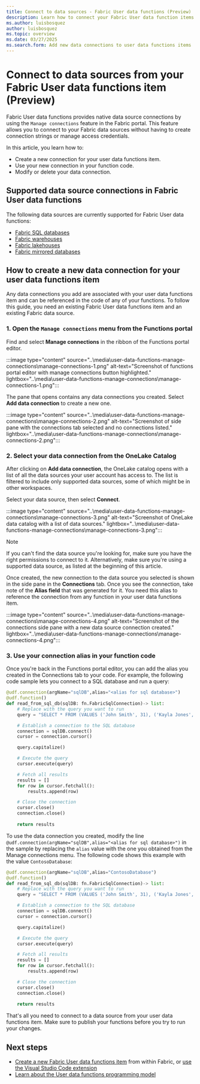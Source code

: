 ```yaml
---
title: Connect to data sources - Fabric User data functions (Preview)
description: Learn how to connect your Fabric User data function items to data sources.
ms.author: luisbosquez
author: luisbosquez
ms.topic: overview
ms.date: 03/27/2025
ms.search.form: Add new data connections to user data functions items
---
```


# Connect to data sources from your Fabric User data functions item (Preview)

Fabric User data functions provides native data source connections by using the `Manage connections` feature in the Fabric portal. This feature allows you to connect to your Fabric data sources without having to create connection strings or manage access credentials.

In this article, you learn how to:

- Create a new connection for your user data functions item.
- Use your new connection in your function code.
- Modify or delete your data connection.

## Supported data source connections in Fabric User data functions

The following data sources are currently supported for Fabric User data functions:

- [Fabric SQL databases](../../database/sql/overview.md)
- [Fabric warehouses](../../data-warehouse/create-warehouse.md)
- [Fabric lakehouses](../lakehouse-overview.md)
- [Fabric mirrored databases](../../database/mirrored-database/overview.md)

## How to create a new data connection for your user data functions item

Any data connections you add are associated with your user data functions item and can be referenced in the code of any of your functions. To follow this guide, you need an existing Fabric User data functions item and an existing Fabric data source.

### 1. Open the `Manage connections` menu from the Functions portal

Find and select **Manage connections** in the ribbon of the Functions portal editor.

:::image type="content" source="..\media\user-data-functions-manage-connections\manage-connections-1.png" alt-text="Screenshot of functions portal editor with manage connections button highlighted." lightbox="..\media\user-data-functions-manage-connections\manage-connections-1.png":::

The pane that opens contains any data connections you created. Select **Add data connection** to create a new one.

:::image type="content" source="..\media\user-data-functions-manage-connections\manage-connections-2.png" alt-text="Screenshot of side pane with the connections tab selected and no connections listed." lightbox="..\media\user-data-functions-manage-connections\manage-connections-2.png":::

### 2. Select your data connection from the OneLake Catalog

After clicking on **Add data connection**, the OneLake catalog opens with a list of all the data sources your user account has access to. The list is filtered to include only supported data sources, some of which might be in other workspaces.

Select your data source, then select **Connect**.

:::image type="content" source="..\media\user-data-functions-manage-connections\manage-connections-3.png" alt-text="Screenshot of OneLake data catalog with a list of data sources." lightbox="..\media\user-data-functions-manage-connections\manage-connections-3.png":::

> [!NOTE]
> If you can't find the data source you're looking for, make sure you have the right permissions to connect to it. Alternatively, make sure you're using a supported data source, as listed at the beginning of this article.

Once created, the new connection to the data source you selected is shown in the side pane in the **Connections** tab. Once you see the connection, take note of the **Alias field** that was generated for it. You need this alias to reference the connection from any function in your user data functions item.

:::image type="content" source="..\media\user-data-functions-manage-connections\manage-connections-4.png" alt-text="Screenshot of the connections side pane with a new data source connection created." lightbox="..\media\user-data-functions-manage-connections\manage-connections-4.png":::

### 3. Use your connection alias in your function code

Once you're back in the Functions portal editor, you can add the alias you created in the Connections tab to your code. For example, the following code sample lets you connect to a SQL database and run a query:

```python
@udf.connection(argName="sqlDB",alias="<alias for sql database>")
@udf.function()
def read_from_sql_db(sqlDB: fn.FabricSqlConnection)-> list:
    # Replace with the query you want to run
    query = "SELECT * FROM (VALUES ('John Smith', 31), ('Kayla Jones', 33)) AS Employee(EmpName, DepID);"

    # Establish a connection to the SQL database
    connection = sqlDB.connect()
    cursor = connection.cursor()

    query.capitalize()

    # Execute the query
    cursor.execute(query)

    # Fetch all results
    results = []
    for row in cursor.fetchall():
        results.append(row)

    # Close the connection
    cursor.close()
    connection.close()
        
    return results
```

To use the data connection you created, modify the line `@udf.connection(argName="sqlDB",alias="<alias for sql database>")` in the sample by replacing the `alias` value with the one you obtained from the Manage connections menu. The following code shows this example with the value `ContosoDatabase`:

```python
@udf.connection(argName="sqlDB",alias="ContosoDatabase")
@udf.function()
def read_from_sql_db(sqlDB: fn.FabricSqlConnection)-> list:
    # Replace with the query you want to run
    query = "SELECT * FROM (VALUES ('John Smith', 31), ('Kayla Jones', 33)) AS Employee(EmpName, DepID);"

    # Establish a connection to the SQL database
    connection = sqlDB.connect()
    cursor = connection.cursor()

    query.capitalize()

    # Execute the query
    cursor.execute(query)

    # Fetch all results
    results = []
    for row in cursor.fetchall():
        results.append(row)

    # Close the connection
    cursor.close()
    connection.close()
        
    return results
```

That's all you need to connect to a data source from your user data functions item. Make sure to publish your functions before you try to run your changes.

## Next steps

- [Create a new Fabric User data functions item](./create-user-data-functions-portal.md) from within Fabric, or [use the Visual Studio Code extension](./create-user-data-functions-vs-code.md)
- [Learn about the User data functions programming model](./python-programming-model.md)
